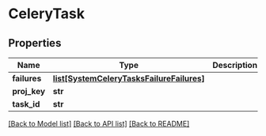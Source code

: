 # CeleryTask

## Properties
Name | Type | Description | Notes
------------ | ------------- | ------------- | -------------
**failures** | [**list[SystemCeleryTasksFailureFailures]**](SystemCeleryTasksFailureFailures.md) |  | 
**proj_key** | **str** |  | 
**task_id** | **str** |  | 

[[Back to Model list]](../README.md#documentation-for-models) [[Back to API list]](../README.md#documentation-for-api-endpoints) [[Back to README]](../README.md)


